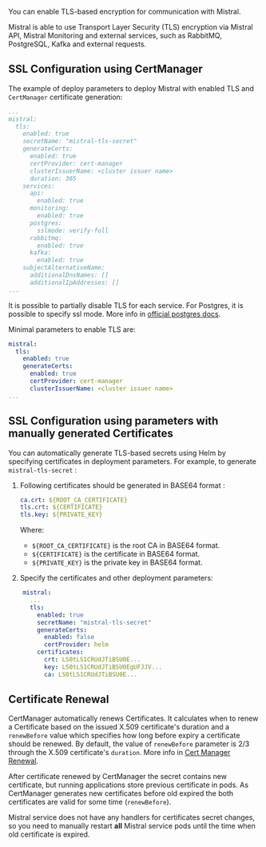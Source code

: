 You can enable TLS-based encryption for communication with Mistral.

Mistral is able to use Transport Layer Security (TLS) encryption via Mistral API, Mistral Monitoring and external services,
such as RabbitMQ, PostgreSQL, Kafka and external requests.

## SSL Configuration using CertManager

The example of deploy parameters to deploy Mistral with enabled TLS and `CertManager` certificate generation:

```yaml
...
mistral:
  tls:
    enabled: true
    secretName: "mistral-tls-secret"
    generateCerts:
      enabled: true
      certProvider: cert-manager
      clusterIssuerName: <cluster issuer name>
      duration: 365
    services:
      api:
        enabled: true
      monitoring:
        enabled: true
      postgres:
        sslmode: verify-full
      rabbitmq:
        enabled: true
      kafka:
        enabled: true
    subjectAlternativeName:
      additionalDnsNames: []
      additionalIpAddresses: []
...
```

It is possible to partially disable TLS for each service.
For Postgres, it is possible to specify ssl mode. More info in [official postgres docs](https://www.postgresql.org/docs/current/libpq-ssl.html#LIBPQ-SSL-PROTECTION).

Minimal parameters to enable TLS are:
```yaml
mistral:
  tls:
    enabled: true
    generateCerts:
      enabled: true
      certProvider: cert-manager
      clusterIssuerName: <cluster issuer name>
...
```

## SSL Configuration using parameters with manually generated Certificates

You can automatically generate TLS-based secrets using Helm by specifying certificates in deployment parameters. For example, to generate `mistral-tls-secret` :

1. Following certificates should be generated in BASE64 format :
    ```yaml
    ca.crt: ${ROOT_CA_CERTIFICATE}
    tls.crt: ${CERTIFICATE}
    tls.key: ${PRIVATE_KEY}
    ```
    Where:
    * `${ROOT_CA_CERTIFICATE}` is the root CA in BASE64 format.
    * `${CERTIFICATE}` is the certificate in BASE64 format.
    * `${PRIVATE_KEY}` is the private key in BASE64 format.

2. Specify the certificates and other deployment parameters:
```yaml
    mistral:
      ...
      tls:
        enabled: true
        secretName: "mistral-tls-secret"
        generateCerts:
          enabled: false
          certProvider: helm
        certificates:
          crt: LS0tLS1CRUdJTiBSU0E...
          key: LS0tLS1CRUdJTiBSU0EgUFJJV...
          ca: LS0tLS1CRUdJTiBSU0E...
```


## Certificate Renewal

CertManager automatically renews Certificates.
It calculates when to renew a Certificate based on the issued X.509 certificate's duration and a `renewBefore` value which specifies how long before expiry a certificate should be renewed.
By default, the value of `renewBefore` parameter is 2/3 through the X.509 certificate's `duration`. More info in [Cert Manager Renewal](https://cert-manager.io/docs/usage/certificate/#renewal).

After certificate renewed by CertManager the secret contains new certificate, but running applications store previous certificate in pods.
As CertManager generates new certificates before old expired the both certificates are valid for some time (`renewBefore`).

Mistral service does not have any handlers for certificates secret changes, so you need to manually restart **all** Mistral service pods until the time when old certificate is expired.